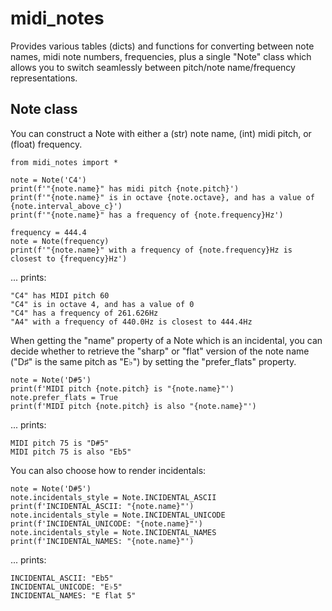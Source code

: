 # midi_notes

Provides various tables (dicts) and functions for converting between note
names, midi note numbers, frequencies, plus a single "Note" class which allows
you to switch seamlessly between pitch/note name/frequency representations.

## Note class

You can construct a Note with either a (str) note name, (int) midi pitch, or
(float) frequency.

	from midi_notes import *

	note = Note('C4')
	print(f'"{note.name}" has midi pitch {note.pitch}')
	print(f'"{note.name}" is in octave {note.octave}, and has a value of {note.interval_above_c}')
	print(f'"{note.name}" has a frequency of {note.frequency}Hz')

	frequency = 444.4
	note = Note(frequency)
	print(f'"{note.name}" with a frequency of {note.frequency}Hz is closest to {frequency}Hz')

... prints:

	"C4" has MIDI pitch 60
	"C4" is in octave 4, and has a value of 0
	"C4" has a frequency of 261.626Hz
	"A4" with a frequency of 440.0Hz is closest to 444.4Hz

When getting the "name" property of a Note which is an incidental, you can
decide whether to retrieve the "sharp" or "flat" version of the note name
("D♯" is the same pitch as "E♭") by setting the "prefer_flats" property.

	note = Note('D#5')
	print(f'MIDI pitch {note.pitch} is "{note.name}"')
	note.prefer_flats = True
	print(f'MIDI pitch {note.pitch} is also "{note.name}"')

... prints:

	MIDI pitch 75 is "D#5"
	MIDI pitch 75 is also "Eb5"

You can also choose how to render incidentals:

	note = Note('D#5')
	note.incidentals_style = Note.INCIDENTAL_ASCII
	print(f'INCIDENTAL_ASCII: "{note.name}"')
	note.incidentals_style = Note.INCIDENTAL_UNICODE
	print(f'INCIDENTAL_UNICODE: "{note.name}"')
	note.incidentals_style = Note.INCIDENTAL_NAMES
	print(f'INCIDENTAL_NAMES: "{note.name}"')

... prints:

	INCIDENTAL_ASCII: "Eb5"
	INCIDENTAL_UNICODE: "E♭5"
	INCIDENTAL_NAMES: "E flat 5"

